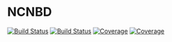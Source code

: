 # NCNBD

[![Build Status](https://travis-ci.com/ChrisFuelOR/NCNBD.jl.svg?branch=master)](https://travis-ci.com/ChrisFuelOR/NCNBD.jl)
[![Build Status](https://ci.appveyor.com/api/projects/status/github/ChrisFuelOR/NCNBD.jl?svg=true)](https://ci.appveyor.com/project/ChrisFuelOR/NCNBD-jl)
[![Coverage](https://codecov.io/gh/ChrisFuelOR/NCNBD.jl/branch/master/graph/badge.svg)](https://codecov.io/gh/ChrisFuelOR/NCNBD.jl)
[![Coverage](https://coveralls.io/repos/github/ChrisFuelOR/NCNBD.jl/badge.svg?branch=master)](https://coveralls.io/github/ChrisFuelOR/NCNBD.jl?branch=master)
